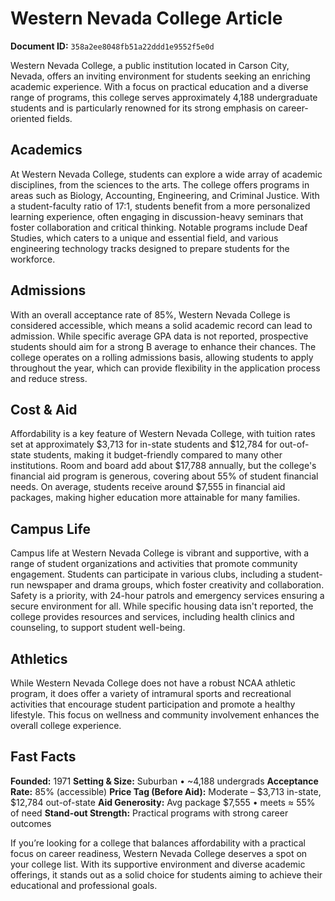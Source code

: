 # Western Nevada College Article

**Document ID:** `358a2ee8048fb51a22ddd1e9552f5e0d`

Western Nevada College, a public institution located in Carson City, Nevada, offers an inviting environment for students seeking an enriching academic experience. With a focus on practical education and a diverse range of programs, this college serves approximately 4,188 undergraduate students and is particularly renowned for its strong emphasis on career-oriented fields.

## Academics
At Western Nevada College, students can explore a wide array of academic disciplines, from the sciences to the arts. The college offers programs in areas such as Biology, Accounting, Engineering, and Criminal Justice. With a student-faculty ratio of 17:1, students benefit from a more personalized learning experience, often engaging in discussion-heavy seminars that foster collaboration and critical thinking. Notable programs include Deaf Studies, which caters to a unique and essential field, and various engineering technology tracks designed to prepare students for the workforce.

## Admissions
With an overall acceptance rate of 85%, Western Nevada College is considered accessible, which means a solid academic record can lead to admission. While specific average GPA data is not reported, prospective students should aim for a strong B average to enhance their chances. The college operates on a rolling admissions basis, allowing students to apply throughout the year, which can provide flexibility in the application process and reduce stress.

## Cost & Aid
Affordability is a key feature of Western Nevada College, with tuition rates set at approximately $3,713 for in-state students and $12,784 for out-of-state students, making it budget-friendly compared to many other institutions. Room and board add about $17,788 annually, but the college's financial aid program is generous, covering about 55% of student financial needs. On average, students receive around $7,555 in financial aid packages, making higher education more attainable for many families.

## Campus Life
Campus life at Western Nevada College is vibrant and supportive, with a range of student organizations and activities that promote community engagement. Students can participate in various clubs, including a student-run newspaper and drama groups, which foster creativity and collaboration. Safety is a priority, with 24-hour patrols and emergency services ensuring a secure environment for all. While specific housing data isn't reported, the college provides resources and services, including health clinics and counseling, to support student well-being.

## Athletics
While Western Nevada College does not have a robust NCAA athletic program, it does offer a variety of intramural sports and recreational activities that encourage student participation and promote a healthy lifestyle. This focus on wellness and community involvement enhances the overall college experience.

## Fast Facts
**Founded:** 1971
**Setting & Size:** Suburban • ~4,188 undergrads
**Acceptance Rate:** 85% (accessible)
**Price Tag (Before Aid):** Moderate – $3,713 in-state, $12,784 out-of-state
**Aid Generosity:** Avg package $7,555 • meets ≈ 55% of need
**Stand-out Strength:** Practical programs with strong career outcomes

If you’re looking for a college that balances affordability with a practical focus on career readiness, Western Nevada College deserves a spot on your college list. With its supportive environment and diverse academic offerings, it stands out as a solid choice for students aiming to achieve their educational and professional goals.
